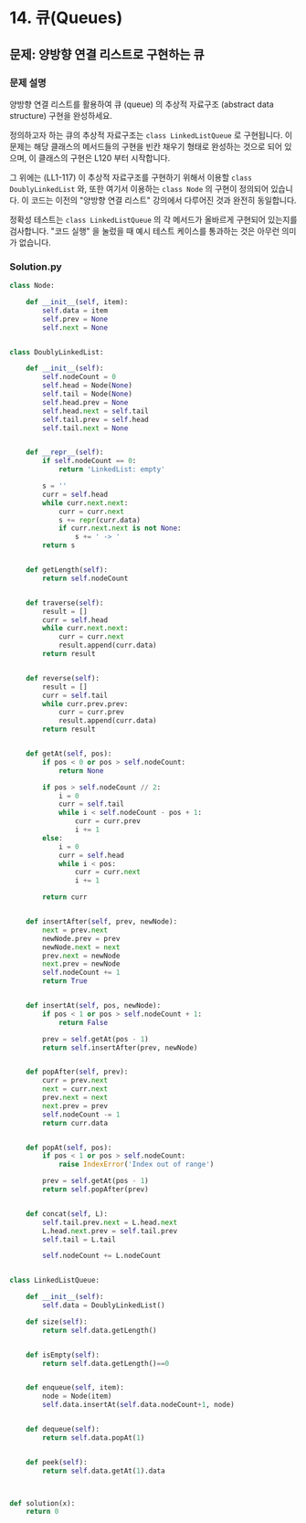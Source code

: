 # 14. 큐(Queues)
## 문제: 양방향 연결 리스트로 구현하는 큐


### 문제 설명

양방향 연결 리스트를 활용하여 큐 (queue) 의 추상적 자료구조 (abstract data structure) 구현을 완성하세요.

정의하고자 하는 큐의 추상적 자료구조는 `class LinkedListQueue` 로 구현됩니다. 이 문제는 해당 클래스의 메서드들의 구현을 빈칸 채우기 형태로 완성하는 것으로 되어 있으며, 이 클래스의 구현은 L120 부터 시작합니다.

그 위에는 (LL1-117) 이 추상적 자료구조를 구현하기 위해서 이용할 `class DoublyLinkedList` 와, 또한 여기서 이용하는 `class Node` 의 구현이 정의되어 있습니다. 이 코드는 이전의 "양방향 연결 리스트" 강의에서 다루어진 것과 완전히 동일합니다.

정확성 테스트는 `class LinkedListQueue` 의 각 메서드가 올바르게 구현되어 있는지를 검사합니다. "코드 실행" 을 눌렀을 때 예시 테스트 케이스를 통과하는 것은 아무런 의미가 없습니다.




### Solution.py

```python
class Node:

    def __init__(self, item):
        self.data = item
        self.prev = None
        self.next = None


class DoublyLinkedList:

    def __init__(self):
        self.nodeCount = 0
        self.head = Node(None)
        self.tail = Node(None)
        self.head.prev = None
        self.head.next = self.tail
        self.tail.prev = self.head
        self.tail.next = None


    def __repr__(self):
        if self.nodeCount == 0:
            return 'LinkedList: empty'

        s = ''
        curr = self.head
        while curr.next.next:
            curr = curr.next
            s += repr(curr.data)
            if curr.next.next is not None:
                s += ' -> '
        return s


    def getLength(self):
        return self.nodeCount


    def traverse(self):
        result = []
        curr = self.head
        while curr.next.next:
            curr = curr.next
            result.append(curr.data)
        return result


    def reverse(self):
        result = []
        curr = self.tail
        while curr.prev.prev:
            curr = curr.prev
            result.append(curr.data)
        return result


    def getAt(self, pos):
        if pos < 0 or pos > self.nodeCount:
            return None

        if pos > self.nodeCount // 2:
            i = 0
            curr = self.tail
            while i < self.nodeCount - pos + 1:
                curr = curr.prev
                i += 1
        else:
            i = 0
            curr = self.head
            while i < pos:
                curr = curr.next
                i += 1

        return curr


    def insertAfter(self, prev, newNode):
        next = prev.next
        newNode.prev = prev
        newNode.next = next
        prev.next = newNode
        next.prev = newNode
        self.nodeCount += 1
        return True


    def insertAt(self, pos, newNode):
        if pos < 1 or pos > self.nodeCount + 1:
            return False

        prev = self.getAt(pos - 1)
        return self.insertAfter(prev, newNode)


    def popAfter(self, prev):
        curr = prev.next
        next = curr.next
        prev.next = next
        next.prev = prev
        self.nodeCount -= 1
        return curr.data


    def popAt(self, pos):
        if pos < 1 or pos > self.nodeCount:
            raise IndexError('Index out of range')

        prev = self.getAt(pos - 1)
        return self.popAfter(prev)


    def concat(self, L):
        self.tail.prev.next = L.head.next
        L.head.next.prev = self.tail.prev
        self.tail = L.tail

        self.nodeCount += L.nodeCount


class LinkedListQueue:

    def __init__(self):
        self.data = DoublyLinkedList()

    def size(self):
        return self.data.getLength()


    def isEmpty(self):
        return self.data.getLength()==0


    def enqueue(self, item):
        node = Node(item)
        self.data.insertAt(self.data.nodeCount+1, node)


    def dequeue(self):
        return self.data.popAt(1)


    def peek(self):
        return self.data.getAt(1).data



def solution(x):
    return 0
```

